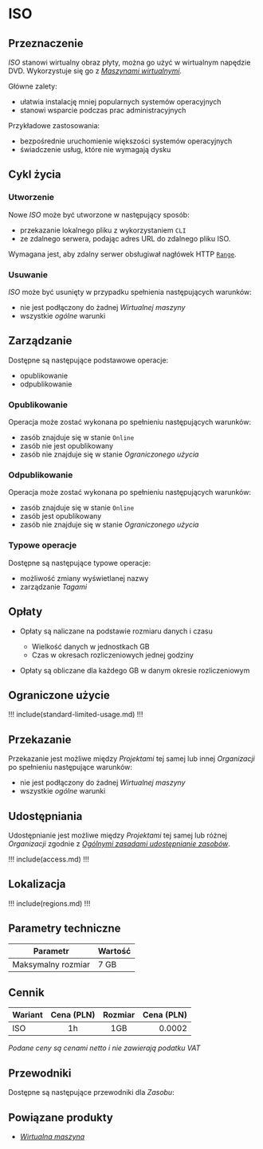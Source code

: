 # ISO

## Przeznaczenie

*ISO* stanowi wirtualny obraz płyty, można go użyć w wirtualnym napędzie DVD. Wykorzystuje się go z *[Maszynami wirtualnymi](/resource/compute/virtual-machine.md)*.

Główne zalety:

* ułatwia instalację mniej popularnych systemów operacyjnych
* stanowi wsparcie podczas prac administracyjnych

Przykładowe zastosowania:

* bezpośrednie uruchomienie większości systemów operacyjnych
* świadczenie usług, które nie wymagają dysku

## Cykl życia

### Utworzenie

Nowe *ISO* może być utworzone w następujący sposób:

* przekazanie lokalnego pliku z wykorzystaniem `CLI`
* ze zdalnego serwera, podając adres URL do zdalnego pliku ISO.

Wymagana jest, aby zdalny serwer obsługiwał nagłówek HTTP [`Range`](https://tools.ietf.org/html/rfc7233).

### Usuwanie

*ISO* może być usunięty w przypadku spełnienia następujących warunków:

* nie jest podłączony do żadnej *Wirtualnej maszyny*
* wszystkie *ogólne* warunki

## Zarządzanie

Dostępne są następujące podstawowe operacje:

 * opublikowanie
 * odpublikowanie
 
### Opublikowanie

Operacja może zostać wykonana po spełnieniu następujących warunków: 

* zasób znajduje się w stanie ```Online```
* zasób nie jest opublikowany
* zasób nie znajduje się w stanie *Ograniczonego użycia*

### Odpublikowanie

Operacja może zostać wykonana po spełnieniu następujących warunków: 

* zasób znajduje się w stanie ```Online```
* zasób jest opublikowany
* zasób nie znajduje się w stanie *Ograniczonego użycia*

### Typowe operacje

Dostępne są następujące typowe operacje:

* możliwość zmiany wyświetlanej nazwy
* zarządzanie *Tagami*

## Opłaty

* Opłaty są naliczane na podstawie rozmiaru danych i czasu

    * Wielkość danych w jednostkach GB
    * Czas w okresach rozliczeniowych jednej godziny

* Opłaty są obliczane dla każdego GB w danym okresie rozliczeniowym

## Ograniczone użycie

!!! include(standard-limited-usage.md) !!!

## Przekazanie

Przekazanie jest możliwe między *Projektami* tej samej lub innej *Organizacji* po spełnieniu następujące warunków:

* nie jest podłączony do żadnej *Wirtualnej maszyny*
* wszystkie *ogólne* warunki

## Udostępniania

Udostępnianie jest możliwe między *Projektami* tej samej lub różnej *Organizacji* zgodnie z *[Ogólnymi zasadami udostępnianie zasobów]()*.

!!! include(access.md) !!!

## Lokalizacja

!!! include(regions.md) !!!

## Parametry techniczne

Parametr           | Wartość
------------------ | ---
Maksymalny rozmiar | 7 GB

## Cennik

Wariant | Cena (PLN) | Rozmiar | Cena (PLN)
------- | :--------: | :-----: | ---------:
ISO     |     1h     | 1GB     |     0.0002

*Podane ceny są cenami netto i nie zawierają podatku VAT*

## Przewodniki

Dostępne są następujące przewodniki dla *Zasobu*:

<PageList path_re="guide/storage/iso/"/>

## Powiązane produkty

* *[Wirtualna maszyna](/resource/compute/virtual-machine.md)*